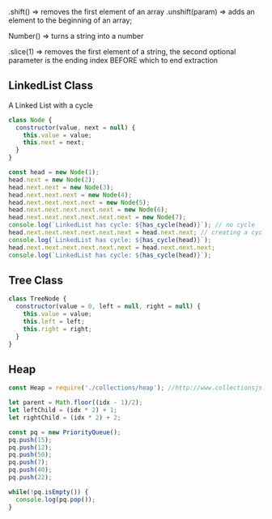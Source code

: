 
.shift() => removes the first element of an array
.unshift(param) => adds an element to the beginning of an array;

Number() => turns a string into a number

.slice(1) => removes the first element of a string, the second optional parameter is the ending index BEFORE which to end extraction

## LinkedList Class
A Linked List with a cycle
```Javascript
class Node {
  constructor(value, next = null) {
    this.value = value;
    this.next = next;
  }
}

const head = new Node(1);
head.next = new Node(2);
head.next.next = new Node(3);
head.next.next.next = new Node(4);
head.next.next.next.next = new Node(5);
head.next.next.next.next.next = new Node(6);
head.next.next.next.next.next.next = new Node(7);
console.log(`LinkedList has cycle: ${has_cycle(head)}`); // no cycle
head.next.next.next.next.next.next = head.next.next; // creating a cycle
console.log(`LinkedList has cycle: ${has_cycle(head)}`);
head.next.next.next.next.next.next = head.next.next.next; 
console.log(`LinkedList has cycle: ${has_cycle(head)}`);
```

## Tree Class
```Javascript
class TreeNode {
  constructor(value = 0, left = null, right = null) {
    this.value = value;
    this.left = left;
    this.right = right;
  }
}
```

## Heap
```Javascript
const Heap = require('./collections/heap'); //http://www.collectionsjs.com
```

```Javascript
let parent = Math.floor((idx - 1)/2);
let leftChild = (idx * 2) + 1;
let rightChild = (idx * 2) + 2;
```

```Javascript
const pq = new PriorityQueue();
pq.push(15);
pq.push(12);
pq.push(50);
pq.push(7);
pq.push(40);
pq.push(22);

while(!pq.isEmpty()) {
  console.log(pq.pop());
}
```

